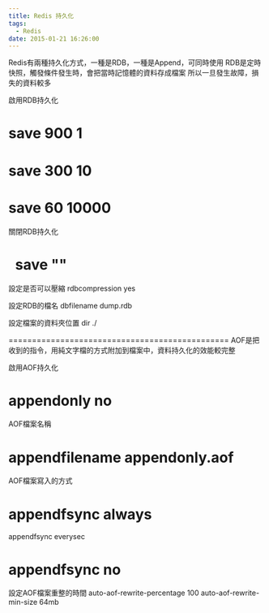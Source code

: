 ```yaml
---
title: Redis 持久化
tags:
  - Redis
date: 2015-01-21 16:26:00
---
```


Redis有兩種持久化方式，一種是RDB，一種是Append，可同時使用
RDB是定時快照，觸發條件發生時，會把當時記憶體的資料存成檔案
所以一旦發生故障，損失的資料較多

啟用RDB持久化
# save 900 1
# save 300 10
# save 60 10000

關閉RDB持久化
# &nbsp; save ""

設定是否可以壓縮
rdbcompression yes

設定RDB的檔名
dbfilename dump.rdb

設定檔案的資料夾位置
dir ./

===============================================
AOF是把收到的指令，用純文字檔的方式附加到檔案中，資料持久化的效能較完整

啟用AOF持久化
# appendonly no

AOF檔案名稱
# appendfilename appendonly.aof

AOF檔案寫入的方式
# appendfsync always
appendfsync everysec
# appendfsync no

設定AOF檔案重整的時間
auto-aof-rewrite-percentage 100
auto-aof-rewrite-min-size 64mb